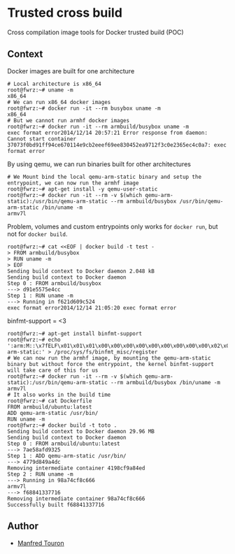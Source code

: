 Trusted cross build
===================

Cross compilation image tools for Docker trusted build (POC)

Context
-------

Docker images are built for one architecture

    # Local architecture is x86_64
    root@fwrz:~# uname -m
    x86_64
    # We can run x86_64 docker images
    root@fwrz:~# docker run -it --rm busybox uname -m
    x86_64
    # But we cannot run armhf docker images
    root@fwrz:~# docker run -it --rm armbuild/busybox uname -m
    exec format error2014/12/14 20:57:21 Error response from daemon: Cannot start container 37073f0bd91ff94ce670114e9cb2eeef69ee830452ea9712f3c0e2365ec4c0a7: exec format error

By using qemu, we can run binaries built for other architectures

    # We Mount bind the local qemu-arm-static binary and setup the entrypoint, we can now run the armhf image
    root@fwrz:~# apt-get install -y qemu-user-static
    root@fwrz:~# docker run -it --rm -v $(which qemu-arm-static):/usr/bin/qemu-arm-static --rm armbuild/busybox /usr/bin/qemu-arm-static /bin/uname -m
    armv7l

Problem, volumes and custom entrypoints only works for `docker run`, but not for `docker build`.

    root@fwrz:~# cat <<EOF | docker build -t test -
    > FROM armbuild/busybox
    > RUN uname -m
    > EOF
    Sending build context to Docker daemon 2.048 kB
    Sending build context to Docker daemon
    Step 0 : FROM armbuild/busybox
    ---> d91e5575e4cc
    Step 1 : RUN uname -m
    ---> Running in f621d609c524
    exec format error2014/12/14 21:05:20 exec format error

binfmt-support = <3

    root@fwrz:~# apt-get install binfmt-support
    root@fwrz:~# echo ':arm:M::\x7fELF\x01\x01\x01\x00\x00\x00\x00\x00\x00\x00\x00\x00\x02\x00\x28\x00:\xff\xff\xff\xff\xff\xff\xff\x00\xff\xff\xff\xff\xff\xff\xff\xff\xfe\xff\xff\xff:/usr/bin/qemu-arm-static:' > /proc/sys/fs/binfmt_misc/register
    # We can now run the armhf image, by mounting the qemu-arm-static binary but without force the entrypoint, the kernel binfmt-support will take care of this for us
    root@fwrz:~# docker run -it --rm -v $(which qemu-arm-static):/usr/bin/qemu-arm-static --rm armbuild/busybox /bin/uname -m
    armv7l
    # It also works in the build time
    root@fwrz:~# cat Dockerfile
    FROM armbuild/ubuntu:latest
    ADD qemu-arm-static /usr/bin/
    RUN uname -m
    root@fwrz:~# docker build -t toto .
    Sending build context to Docker daemon 29.96 MB
    Sending build context to Docker daemon
    Step 0 : FROM armbuild/ubuntu:latest
    ---> 7ae58afd9325
    Step 1 : ADD qemu-arm-static /usr/bin/
    ---> 4779d849a4dc
    Removing intermediate container 4198cf9a84ed
    Step 2 : RUN uname -m
    ---> Running in 98a74cf8c666
    armv7l
    ---> f68841337716
    Removing intermediate container 98a74cf8c666
    Successfully built f68841337716

Author
------

- [Manfred Touron](https://github.com/moul)
